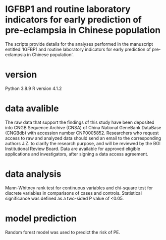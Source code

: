 # IGFBP1 and routine laboratory indicators for early prediction of pre-eclampsia in Chinese population

The scripts provide details for the analyses performed in the manuscript entitled 'IGFBP1 and routine laboratory indicators for early prediction of pre-eclampsia in Chinese population'.

# version
Python 3.8.9
R version 4.1.2

# data avalible
The raw data that support the findings of this study have been deposited into CNGB Sequence Archive (CNSA) of China National GeneBank DataBase (CNGBdb) with accession number CNP0005852. Researchers who request access to raw and analyzed data should send an email to the corresponding authors J.Z. to clarify the research purpose, and will be reviewed by the BGI Institutional Review Board. Data are available for approved eligible applications and investigators, after signing a data access agreement.

# data analysis
Mann-Whitney rank test for continuous variables and chi-square test for discrete variables in comparisons of cases and controls. Statistical significance was defined as a two-sided P value of <0.05.

# model prediction
Random forest model was used to predict the risk of PE.

